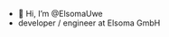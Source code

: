 - 👋 Hi, I’m @ElsomaUwe
- developer / engineer at Elsoma GmbH


<!---
ElsomaUwe/ElsomaUwe is a ✨ special ✨ repository because its `README.md` (this file) appears on your GitHub profile.
You can click the Preview link to take a look at your changes.
--->
